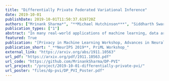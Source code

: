 ```yaml
---
title: "Differentially Private Federated Variational Inference"
date: 2019-10-01
publishDate: 2019-10-01T11:50:37.619720Z
authors: ["Mrinank Sharma*", "**Michael Hutchinson***", "Siddharth Swaroop", "Antti Honkela", "Richard E Turner"]
publication_types: ["1"]
abstract: "In many real-world applications of machine learning, data are distributed across many clients and cannot leave the devices they are stored on. Furthermore, each client's data, computational resources and communication constraints may be very different. This setting is known as federated learning, in which privacy is a key concern. Differential privacy is commonly used to provide mathematical privacy guarantees. This work, to the best of our knowledge, is the first to consider federated, differentially private, Bayesian learning. We build on Partitioned Variational Inference (PVI) which was recently developed to support approximate Bayesian inference in the federated setting. We modify the client-side optimisation of PVI to provide an ($\\epsilon$, $\\delta$)-DP guarantee. We show that it is possible to learn moderately private logistic regression models in the federated setting that achieve similar performance to models trained non-privately on centralised data."
featured: True
publication: "[Privacy in Machine Learning Workshop, Advances in Neural Information Processing Systems 2019](https://priml-workshop.github.io/priml2019/)"
publication_short: "_**NeurIPS 2019**, PriML Workshop_"
external_link: "https://arxiv.org/abs/1911.10563"
url_pdf: "https://arxiv.org/pdf/1911.10563.pdf"
url_code: "https://github.com/MrinankSharma/DP-PVI"
url_project: "/project/2019-10-01-differentially-private-pvi/"
url_poster: "files/dp-pvi/DP_PVI_Poster.pdf"
---
```


